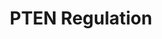 ---
authors:
- ReactomeTeam
description: PTEN is regulated at the level of gene transcription, mRNA translation,
  localization and protein stability.<p>Transcription of the PTEN gene is regulated
  at multiple levels. Epigenetic repression involves the recruitment of Mi-2/NuRD
  upon SALL4 binding to the PTEN promoter (Yang et al. 2008, Lu et al. 2009) or EVI1-mediated
  recruitment of the polycomb repressor complex (PRC) to the PTEN promoter (Song et
  al. 2009, Yoshimi et al. 2011). Transcriptional regulation is also elicited by negative
  regulators, including NR2E1:ATN1 (atrophin-1) complex, JUN (c-Jun), SNAIL and SLUG
  (Zhang et al. 2006, Vasudevan et al. 2007, Escriva et al. 2008, Uygur et al. 2015)
  and positive regulators such as TP53 (p53), MAF1, ATF2, EGR1 or PPARG (Stambolic
  et al. 2001, Virolle et al. 2001, Patel et al. 2001, Shen et al. 2006, Li et al.
  2016).<p>MicroRNAs miR-26A1, miR-26A2, miR-22, miR-25, miR-302, miR-214, miR-17-5p,
  miR-19 and miR-205 bind PTEN mRNA and inhibit its translation into protein. These
  microRNAs are altered in cancer and can account for changes in PTEN levels (Meng
  et al. 2007, Xiao et al. 2008, Yang et al. 2008, Huse et al. 2009, Kim et al. 2010,
  Poliseno, Salmena, Riccardi et al. 2010, Cai et al. 2013). In addition, coding and
  non-coding RNAs can prevent microRNAs from binding to PTEN mRNA. These RNAs are
  termed competing endogenous RNAs or ceRNAs. Transcripts of the pseudogene PTENP1
  and mRNAs transcribed from SERINC1, VAPA and CNOT6L genes exhibit this activity
  (Poliseno, Salmena, Zhang et al. 2010, Tay et al. 2011, Tay et al. 2014).<p>PTEN
  can translocate from the cytosol to the nucleus after undergoing monoubiquitination.
  PTEN's ability to localize to the nucleus contributes to its tumor suppressive role
  (Trotman et al. 2007). The ubiquitin protease USP7 (HAUSP) targets monoubiquitinated
  PTEN in the nucleus, resulting in PTEN deubiquitination and nuclear exclusion. PML,
  via an unknown mechanism that involves USP7- and PML-interacting protein DAXX, inhibits
  USP7-mediated deubiquitination of PTEN, thus promoting PTEN nuclear localization.
  Disruption of PML function in acute promyelocytic leukemia, through a chromosomal
  translocation that results in expression of a fusion protein PML-RARA, leads to
  aberrant PTEN localization (Song et al. 2008).<p>Several ubiquitin ligases, including
  NEDD4, WWP2, STUB1 (CHIP), RNF146, XIAP and MKRN1, polyubiquitinate PTEN and target
  it for proteasome-mediated degradation (Wang et al. 2007, Van Themsche et al. 2009,
  Ahmed et al. 2011, Maddika et al. 2011, Lee et al. 2015, Li et al. 2015). The ubiquitin
  proteases USP13 and OTUD3, frequently down-regulated in breast cancer, remove polyubiquitin
  chains from PTEN, thus preventing its degradation and increasing its half-life (Zhang
  et al. 2013, Yuan et al. 2015). The catalytic activity of PTEN is negatively regulated
  by PREX2 binding (Fine et al. 2009, Hodakoski et al. 2014) and TRIM27-mediated ubiquitination
  (Lee et al. 2013), most likely through altered PTEN conformation.<p>In addition
  to ubiquitination, PTEN also undergoes SUMOylation (Gonzalez-Santamaria et al. 2012,
  Da Silva Ferrada et al. 2013, Lang et al. 2015, Leslie et al. 2016). SUMOylation
  of the C2 domain of PTEN may regulate PTEN association with the plasma membrane
  (Shenoy et al. 2012) as well as nuclear localization of PTEN (Bassi et al. 2013,
  Collaud et al. 2016). PIASx-alpha, a splicing isorom of E3 SUMO-protein ligase PIAS2
  has been implicated in PTEN SUMOylation (Wang et al. 2014). SUMOylation of PTEN
  may be regulated by activated AKT (Lin et al. 2016). Reactions describing PTEN SUMOylation
  will be annotated when mechanistic details become available.<p>Phosphorylation affects
  the stability and activity of PTEN. FRK tyrosine kinase (RAK) phosphorylates PTEN
  on tyrosine residue Y336, which increases PTEN half-life by inhibiting NEDD4-mediated
  polyubiquitination and subsequent degradation of PTEN. FRK-mediated phosphorylation
  also increases PTEN enzymatic activity (Yim et al. 2009). Casein kinase II (CK2)
  constitutively phosphorylates the C-terminal tail of PTEN on serine and threonine
  residues S370, S380, T382, T383 and S385. CK2-mediated phosphorylation increases
  PTEN protein stability (Torres and Pulido 2001) but results in ~30% reduction in
  PTEN lipid phosphatase activity (Miller et al. 2002).<p>PTEN localization and activity
  are affected by acetylation of its lysine residues (Okumura et al. 2006, Ikenoue
  et al. 2008, Meng et al. 2016). PTEN can undergo oxidation, which affects its function,
  but the mechanism is poorly understood (Tan et al. 2015, Shen et al. 2015, Verrastro
  et al. 2016).  View original pathway at [http://www.reactome.org/PathwayBrowser/#DIAGRAM=6807070
  Reactome].
last-edited: 2021-01-25
organisms:
- Homo sapiens
redirect_from:
- /index.php/Pathway:WP4047
- /instance/WP4047
schema-jsonld:
- '@context': https://schema.org/
  '@id': https://wikipathways.github.io/pathways/WP4047.html
  '@type': Dataset
  creator:
    '@type': Organization
    name: WikiPathways
  description: PTEN is regulated at the level of gene transcription, mRNA translation,
    localization and protein stability.<p>Transcription of the PTEN gene is regulated
    at multiple levels. Epigenetic repression involves the recruitment of Mi-2/NuRD
    upon SALL4 binding to the PTEN promoter (Yang et al. 2008, Lu et al. 2009) or
    EVI1-mediated recruitment of the polycomb repressor complex (PRC) to the PTEN
    promoter (Song et al. 2009, Yoshimi et al. 2011). Transcriptional regulation is
    also elicited by negative regulators, including NR2E1:ATN1 (atrophin-1) complex,
    JUN (c-Jun), SNAIL and SLUG (Zhang et al. 2006, Vasudevan et al. 2007, Escriva
    et al. 2008, Uygur et al. 2015) and positive regulators such as TP53 (p53), MAF1,
    ATF2, EGR1 or PPARG (Stambolic et al. 2001, Virolle et al. 2001, Patel et al.
    2001, Shen et al. 2006, Li et al. 2016).<p>MicroRNAs miR-26A1, miR-26A2, miR-22,
    miR-25, miR-302, miR-214, miR-17-5p, miR-19 and miR-205 bind PTEN mRNA and inhibit
    its translation into protein. These microRNAs are altered in cancer and can account
    for changes in PTEN levels (Meng et al. 2007, Xiao et al. 2008, Yang et al. 2008,
    Huse et al. 2009, Kim et al. 2010, Poliseno, Salmena, Riccardi et al. 2010, Cai
    et al. 2013). In addition, coding and non-coding RNAs can prevent microRNAs from
    binding to PTEN mRNA. These RNAs are termed competing endogenous RNAs or ceRNAs.
    Transcripts of the pseudogene PTENP1 and mRNAs transcribed from SERINC1, VAPA
    and CNOT6L genes exhibit this activity (Poliseno, Salmena, Zhang et al. 2010,
    Tay et al. 2011, Tay et al. 2014).<p>PTEN can translocate from the cytosol to
    the nucleus after undergoing monoubiquitination. PTEN's ability to localize to
    the nucleus contributes to its tumor suppressive role (Trotman et al. 2007). The
    ubiquitin protease USP7 (HAUSP) targets monoubiquitinated PTEN in the nucleus,
    resulting in PTEN deubiquitination and nuclear exclusion. PML, via an unknown
    mechanism that involves USP7- and PML-interacting protein DAXX, inhibits USP7-mediated
    deubiquitination of PTEN, thus promoting PTEN nuclear localization. Disruption
    of PML function in acute promyelocytic leukemia, through a chromosomal translocation
    that results in expression of a fusion protein PML-RARA, leads to aberrant PTEN
    localization (Song et al. 2008).<p>Several ubiquitin ligases, including NEDD4,
    WWP2, STUB1 (CHIP), RNF146, XIAP and MKRN1, polyubiquitinate PTEN and target it
    for proteasome-mediated degradation (Wang et al. 2007, Van Themsche et al. 2009,
    Ahmed et al. 2011, Maddika et al. 2011, Lee et al. 2015, Li et al. 2015). The
    ubiquitin proteases USP13 and OTUD3, frequently down-regulated in breast cancer,
    remove polyubiquitin chains from PTEN, thus preventing its degradation and increasing
    its half-life (Zhang et al. 2013, Yuan et al. 2015). The catalytic activity of
    PTEN is negatively regulated by PREX2 binding (Fine et al. 2009, Hodakoski et
    al. 2014) and TRIM27-mediated ubiquitination (Lee et al. 2013), most likely through
    altered PTEN conformation.<p>In addition to ubiquitination, PTEN also undergoes
    SUMOylation (Gonzalez-Santamaria et al. 2012, Da Silva Ferrada et al. 2013, Lang
    et al. 2015, Leslie et al. 2016). SUMOylation of the C2 domain of PTEN may regulate
    PTEN association with the plasma membrane (Shenoy et al. 2012) as well as nuclear
    localization of PTEN (Bassi et al. 2013, Collaud et al. 2016). PIASx-alpha, a
    splicing isorom of E3 SUMO-protein ligase PIAS2 has been implicated in PTEN SUMOylation
    (Wang et al. 2014). SUMOylation of PTEN may be regulated by activated AKT (Lin
    et al. 2016). Reactions describing PTEN SUMOylation will be annotated when mechanistic
    details become available.<p>Phosphorylation affects the stability and activity
    of PTEN. FRK tyrosine kinase (RAK) phosphorylates PTEN on tyrosine residue Y336,
    which increases PTEN half-life by inhibiting NEDD4-mediated polyubiquitination
    and subsequent degradation of PTEN. FRK-mediated phosphorylation also increases
    PTEN enzymatic activity (Yim et al. 2009). Casein kinase II (CK2) constitutively
    phosphorylates the C-terminal tail of PTEN on serine and threonine residues S370,
    S380, T382, T383 and S385. CK2-mediated phosphorylation increases PTEN protein
    stability (Torres and Pulido 2001) but results in ~30% reduction in PTEN lipid
    phosphatase activity (Miller et al. 2002).<p>PTEN localization and activity are
    affected by acetylation of its lysine residues (Okumura et al. 2006, Ikenoue et
    al. 2008, Meng et al. 2016). PTEN can undergo oxidation, which affects its function,
    but the mechanism is poorly understood (Tan et al. 2015, Shen et al. 2015, Verrastro
    et al. 2016).  View original pathway at [http://www.reactome.org/PathwayBrowser/#DIAGRAM=6807070
    Reactome].
  keywords:
  - 'SUZ12 '
  - (EZH2) core):PTEN
  - 'PolyUb-K324,K344,K349-RibC-E40,E150,D326-PTEN '
  - PIP3 activates AKT
  - 'BMI1 '
  - miR-25 RISC
  - 'UBC(609-684) '
  - 'SLC38A9 '
  - TP53 Tetramer:PTEN
  - 'PSMD2 '
  - 'MTA2 '
  - ADP
  - 'EED '
  - 'p-Y387-FRK '
  - 'PSMD3 '
  - 'miR-22 '
  - miR-106 RISC:CNOT6L
  - 'UBC(229-304) '
  - 'PSMA8 '
  - 'EGR1 '
  - 'GATAD2A '
  - p-T,p-S-AKT
  - miR-106 RISC:PTEN
  - 'AGO2 '
  - 'PSMD8 '
  - MECOM
  - 'TRIM27 '
  - 'UBC(381-456) '
  - RISC
  - 'MLST8 '
  - 'JUN '
  - 'EIF2C1 '
  - 26S proteasome
  - 'PSMB11 '
  - 'PREX2 '
  - ATP
  - 'RRAGA '
  - TNKS1/2
  - MECOM:PTEN gene
  - 'PSMB6 '
  - 'LAMTOR2 '
  - 'UBC(1-76) '
  - 'PHC2 '
  - 'Actos '
  - 'miR-93 '
  - 'NEDD4 '
  - 'miR-17 '
  - 'TNRC6A '
  - JUN:PTEN gene
  - 'RNF2 '
  - complex,ATN1,HDAC3,HDAC5,HDAC7):PTEN Gene
  - miR-21
  - Ub
  - 'UBC(457-532) '
  - p-T,Y MAPK dimers
  - K27polyUb-PTEN
  - 'CSNK2A1 '
  - 'PSMC1 '
  - '13(S'')-HODE '
  - 'HDAC2 '
  - MECOM:(PRC1.4,PRC2
  - miR-20 RISC
  - 'RHEB '
  - 'LAMTOR4 '
  - 'UBC(305-380) '
  - 'p-T305,S472-AKT3 '
  - 'UBB(153-228) '
  - Casein kinase II
  - 'LAMTOR1 '
  - 'TNKS2 '
  - 'p-3S,2T-PTEN '
  - 'PSMB8 '
  - miR-205 RISC
  - MonoUb-K13,K289-PTEN
  - 'SHFM1 '
  - 'PSMA2 '
  - miR-20 RISC:VAPA
  - 'CBX6 '
  - 'CHD3 '
  - K48polyUb-K289-PTEN, PolyUb-K324,K344,K349-RibC-E40,E150,D326-PTEN
  - RISC:PTEN mRNA
  - Ligand
  - 'miR-21 '
  - 'PSMD7 '
  - miR-19b RISC:PTENP1
  - 'NR2E1 '
  - 'CBX2 '
  - 'UBB(77-152) '
  - 'TP53 '
  - 'UBA52(1-76) '
  - 'miR-214 '
  - 'RRAGB '
  - PRC1.4,PRC2 (EZH2)
  - complex,ATN1,HDAC3,HDAC5,HDAC7)
  - 'RGZ '
  - 'RCOR1 '
  - 'PSMA1 '
  - SALL4:NuRD:PTEN gene
  - 'PTEN '
  - TP53 Tetramer
  - 'p-T69,T71-ATF2 '
  - 'OTUD3 '
  - miR-22 RISC
  - 'SNAI2 '
  - PolyUb-PTEN
  - miR-20 RISC:PTENP1
  - 'PSMD10 '
  - 'PSME1 '
  - 'PSMB3 '
  - 'PSMD12 '
  - PolyUb-PTEN,
  - 'RPTOR '
  - mRNA
  - 'TNRC6B '
  - 'KDM1A '
  - 'miR-26A1 '
  - miR-19b RISC
  - PTEN gene
  - p-3S,2T-PTEN
  - 'miR-25 '
  - 'MOV10 '
  - 'miR-19a '
  - H2O
  - miR-19a RISC:PTEN
  - p-S60,S68,S75-MAF1
  - 'GATAD2B '
  - NR2E1:(CoREST
  - SNAI1,SNAI2
  - 'HDAC1 '
  - NuRD complex
  - 'MECOM '
  - 'PSMD11 '
  - 'PSMD1 '
  - 'PSMD9 '
  - PTEN mRNA:miR-26A
  - 'WWP2 '
  - 'UBC(77-152) '
  - MTORC1:Ragulator:Rag:GNP:RHEB:GTP
  - 'PSMB10 '
  - TRIM27
  - MKRN1
  - miR-19b RISC:CNOT6L
  - 'PSMD5 '
  - 'XIAP '
  - PTENP1 mRNA
  - EGR1:PTEN gene
  - 'p-T308,S473-AKT1 '
  - 'miR-20b '
  - 'PSMF1 '
  - USP7
  - 'MTOR '
  - 'PSMD4 '
  - miR-17 RISC:CNOT6L
  - 'TNKS '
  - 'p-T309,S474-AKT2 '
  - 'PPARG '
  - 'PolyUb-PTEN '
  - 'miR-26A2 '
  - PTEN:TRIM27
  - 'RBBP7 '
  - 'miR-19b2 '
  - 'RRAGC '
  - 'PTEN gene '
  - 'PSMC5 '
  - 'PSMB7 '
  - core
  - 'PSMB5 '
  - 'PSME3 '
  - 'MBD3 '
  - miR-20 RISC:CNOT6L
  - 'PSMD14 '
  - miR-205 RISC:PTEN
  - 'MTA1 '
  - miR-20 RISC:PTEN
  - 'MAF1 '
  - p-T69,T71-ATF2:PTEN
  - PREX2:PTEN,p-3S,2T-PTEN
  - 'PSMC6 '
  - 'PSMC4 '
  - PPARG:Fatty Acid
  - miR-17 RISC:PTEN
  - PolyUb-PTEN,K48polyUb-K289-PTEN
  - miR-93 RISC
  - 'UBC(533-608) '
  - 'PSMD13 '
  - 'GDP '
  - 'miR-205 '
  - miR-106 RISC
  - miR-93:PTEN mRNA
  - 'PSMA4 '
  - MAF1
  - 'CHD4 '
  - 'LAMTOR3 '
  - 'USP13 '
  - 'RRAGD '
  - 'HDAC3,5,7 '
  - 'PSME4 '
  - miR-19a RISC
  - NAD+
  - 'PSMA7 '
  - 'PSMC3 '
  - p-S109-MKRN1
  - 'RBBP4 '
  - 'GTP '
  - 'PTENP1 mRNA '
  - 'PSMB9 '
  - miR-26A RISC
  - 'PSMC2 '
  - RNF146
  - Ligand:PTEN gene
  - SALL4
  - miR-19b RISC:PTEN
  - 'CBX4 '
  - PTEN mRNA
  - 'CNOT6L mRNA '
  - miR-106 RISC:VAPA
  - 'p-T185,Y187-MAPK1 '
  - p-Y336-PTEN
  - 'TNRC6C '
  - miR-22 RISC:PTEN
  - PTEN:p-Y387-FRK
  - 'PSMA3 '
  - 'SCMH1-2 '
  - SNAI1,SNAI2:PTEN
  - signaling
  - 'PSMB1 '
  - 'SNAI1 '
  - PML
  - XIAP,NEDD4
  - 'p-T202,Y204-MAPK3 '
  - 'MTA3 '
  - 'miR-20a '
  - 'RING1 '
  - 'PHC3 '
  - 'PSMB2 '
  - K48polyUb-K289-PTEN
  - CNOT6L mRNA
  - 'UBC(153-228) '
  - miR-25 RISC:PTEN
  - 'VAPA mRNA '
  - 'PSMD6 '
  - '9S-HODE '
  - 'PSMA6 '
  - PREX2
  - 'miR-106a '
  - 'PHC1 '
  - 'CSNK2A2 '
  - 'PSME2 '
  - 'UBB(1-76) '
  - RibC-E40,E150,D326-PTEN
  - 'CBX8 '
  - 'PSMA5 '
  - 'LAMTOR5 '
  - p-T69,T71-ATF2
  - Gene
  - 'miR-106b '
  - EGR1
  - 'EIF2C3 '
  - 'K48polyUb-K289-PTEN '
  - 'REST '
  - PolyUb-K324,K344,K349-RibC-E40,E150,D326-PTEN
  - miR-19a RISC:VAPA
  - MAF1:PTEN gene
  - miR-19a RISC:CNOT6L
  - p-Y387-FRK
  - JUN
  - NAM
  - 'RPS27A(1-76) '
  - 'STUB1 '
  - XIAP
  - 'miR-19b1 '
  - PTEN
  - 'PSMB4 '
  - PTEN, p-3S,2T-PTEN
  - 'SALL4 '
  - USP13,OTUD3
  - 'ATN1 '
  - SALL4:PTEN gene
  - miR-214
  - VAPA mRNA
  - 'CSNK2B '
  - miR-17 RISC:VAPA
  - 'EZH2 '
  - 'EIF2C4 '
  - gene
  - Nonendonucleolytic
  - miR-17 RISC
  - NEDD4,STUB1,WWP2 and
  - 'PTEN mRNA '
  license: CC0
  name: PTEN Regulation
seo: CreativeWork
title: PTEN Regulation
wpid: WP4047
---